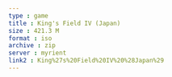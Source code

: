 ```yaml
---
type : game
title : King's Field IV (Japan)
size : 421.3 M
format : iso
archive : zip
server : myrient
link2 : King%27s%20Field%20IV%20%28Japan%29
---
```

